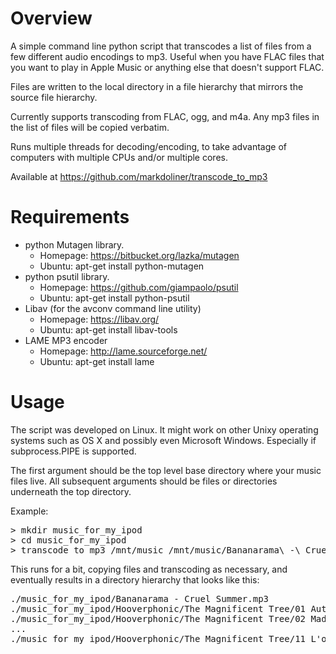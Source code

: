 Overview
========
A simple command line python script that transcodes a list of files from a
few different audio encodings to mp3. Useful when you have FLAC files that
you want to play in Apple Music or anything else that doesn't support FLAC.

Files are written to the local directory in a file hierarchy that mirrors
the source file hierarchy.

Currently supports transcoding from FLAC, ogg, and m4a. Any mp3 files in the
list of files will be copied verbatim.

Runs multiple threads for decoding/encoding, to take advantage of computers
with multiple CPUs and/or multiple cores.

Available at https://github.com/markdoliner/transcode_to_mp3


Requirements
============
* python Mutagen library.
  * Homepage: https://bitbucket.org/lazka/mutagen
  * Ubuntu: apt-get install python-mutagen
* python psutil library.
  * Homepage: https://github.com/giampaolo/psutil
  * Ubuntu: apt-get install python-psutil
* Libav (for the avconv command line utility)
  * Homepage: https://libav.org/
  * Ubuntu: apt-get install libav-tools
* LAME MP3 encoder
  * Homepage: http://lame.sourceforge.net/
  * Ubuntu: apt-get install lame


Usage
=====
The script was developed on Linux. It might work on other Unixy operating
systems such as OS X and possibly even Microsoft Windows. Especially if
subprocess.PIPE is supported.

The first argument should be the top level base directory where your music
files live. All subsequent arguments should be files or directories underneath
the top directory.

Example:
<pre>
> mkdir music_for_my_ipod
> cd music_for_my_ipod
> transcode_to_mp3 /mnt/music /mnt/music/Bananarama\ -\ Cruel\ Summer.flac /mnt/music/Hooverphonic/
</pre>

This runs for a bit, copying files and transcoding as necessary, and
eventually results in a directory hierarchy that looks like this:
<pre>
./music_for_my_ipod/Bananarama - Cruel Summer.mp3
./music_for_my_ipod/Hooverphonic/The Magnificent Tree/01 Autoharp.mp3
./music_for_my_ipod/Hooverphonic/The Magnificent Tree/02 Mad About You.mp3
...
./music_for_my_ipod/Hooverphonic/The Magnificent Tree/11 L'odeur Animale.mp3
</pre>
